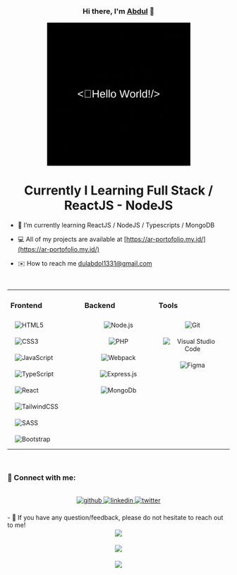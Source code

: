<h3 align="center">
Hi there, I'm <a href="https://ar-portofolio.my.id/" target="_blank" rel="noreferrer">Abdul</a> 👋
</h3>

<div align="center">
<img src="https://github.com/dulabdul/dulabdul/blob/main/welcome_greeting.gif?raw=true" align="center" height="325" alt='My Banner' />
</div>

# <div align="center">Currently I Learning Full Stack / ReactJS - NodeJS</div>

- 🌱 I’m currently learning ReactJS / NodeJS / Typescripts / MongoDB

- 💻 All of my projects are available at [https://ar-portofolio.my.id/](https://ar-portofolio.my.id/)

- ✉️ How to reach me [dulabdol1331@gmail.com](mailto:dulabdol1331@gmail.com)

<br/>

<table><tr><td valign="top" width="33%">

### Frontend

<img style="margin: 10px" src="https://profilinator.rishav.dev/skills-assets/html5-original-wordmark.svg" alt="HTML5" height="50" />  
<img style="margin: 10px" src="https://profilinator.rishav.dev/skills-assets/css3-original-wordmark.svg" alt="CSS3" height="50" />  
<img style="margin: 10px" src="https://profilinator.rishav.dev/skills-assets/javascript-original.svg" alt="JavaScript" height="50" />  
<img style="margin: 10px" src="https://profilinator.rishav.dev/skills-assets/typescript-original.svg" alt="TypeScript" height="50" />  
<img alt='React' style="margin: 10px" src='https://img.shields.io/badge/react-%2320232a.svg?style=for-the-badge&logo=react&logoColor=%2361DAF'/> 
<img alt='TailwindCSS' style="margin: 10px" src='https://img.shields.io/badge/tailwindcss-%2338B2AC.svg?style=for-the-badge&logo=tailwind-css&logoColor=white'/> 
<img alt='SASS' style="margin: 10px" src='https://img.shields.io/badge/SASS-hotpink.svg?style=for-the-badge&logo=SASS&logoColor=white'/> 
<img alt='Bootstrap' style="margin: 10px" src='https://img.shields.io/badge/bootstrap-%23563D7C.svg?style=for-the-badge&logo=bootstrap&logoColor=white'/> 
</div>

</td><td valign="top" width="33%">

### Backend

<div align="center">  
<img style="margin: 10px" src="https://profilinator.rishav.dev/skills-assets/nodejs-original-wordmark.svg" alt="Node.js" height="50" />  
<img style="margin: 10px" src="https://profilinator.rishav.dev/skills-assets/php-original.svg" alt="PHP" height="50" />  
<img style="margin: 10px" src="https://profilinator.rishav.dev/skills-assets/webpack-original.svg" alt="Webpack" height="50" />  
<img style="margin: 10px" src="https://profilinator.rishav.dev/skills-assets/express-original-wordmark.svg" alt="Express.js" height="50" />  
<img style="margin: 10px" src="https://img.shields.io/badge/MongoDB-%234ea94b.svg?style=for-the-badge&logo=mongodb&logoColor=white" alt="MongoDb" />  
</div>

</td><td valign="top" width="33%">

### Tools

<div align="center">  
<img style="margin: 10px" src="https://profilinator.rishav.dev/skills-assets/git-scm-icon.svg" alt="Git" height="50" />  
<img style="margin: 10px" src="https://img.shields.io/badge/Visual%20Studio%20Code-0078d7.svg?style=for-the-badge&logo=visual-studio-code&logoColor=white" alt="Visual Studio Code" height='25'  />  
<img style="margin: 10px" src="https://img.shields.io/badge/figma-%23F24E1E.svg?style=for-the-badge&logo=figma&logoColor=white" alt="Figma"  /> 
 
</div>

</td></tr></table>

<br/>

### 🤝 Connect with me:

<br/>
<div align="center">
<a href="https://github.com/dulabdul" target="_blank">
<img src=https://img.shields.io/badge/github-%2324292e.svg?&style=for-the-badge&logo=github&logoColor=white alt=github style="margin-bottom: 5px;" />
</a> 
<a href="https://www.linkedin.com/in/abdul-rahman-2737131a1" target="_blank">
<img src=https://img.shields.io/badge/linkedin-%231E77B5.svg?&style=for-the-badge&logo=linkedin&logoColor=white alt=linkedin style="margin-bottom: 5px;" />
</a>
<a href="https://www.instagram.com/dul.abdul21/" target="_blank">
<img src=https://img.shields.io/badge/Instagram-%23E4405F.svg?style=for-the-badge&logo=Instagram&logoColor=white alt=twitter style="margin-bottom: 5px;" />
</a>
</div>

<br/>
- 💬 If you have any question/feedback, please do not hesitate to reach out to me!

<br/>

<div align="center">
<img src="https://komarev.com/ghpvc/?username=dulabdul&&style=flat-square" align="center" />
</div>

<br/>

<div align="center"><img src="https://github-readme-stats.vercel.app/api?username=dulabdul&show_icons=true&count_private=true&hide_border=true" align="center" /></div>
<br />

<div align="center"><img src="https://github-readme-stats.vercel.app/api/top-langs/?username=dulabdul&layout=compact" align="center" /></div>
<br />

